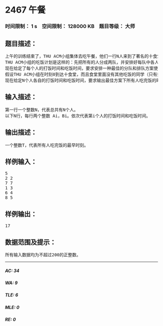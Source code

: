 # 2467 午餐   
### 时间限制： 1 s&nbsp;&nbsp;&nbsp;&nbsp;空间限制： 128000 KB&nbsp;&nbsp;&nbsp;&nbsp;题目等级： 大师  
## 题目描述：  

<pre>
上午的训练结束了，THU ACM小组集体去吃午餐，他们一行N人来到了著名的十食堂。这里有两个打饭的窗口，每个窗口同一时刻只能给一个人打饭。由于每个人的口味（以及胃口）不同，所以他们要吃的菜各有不同，打饭所要花费的时间是因人而异的。另外每个人吃饭的速度也不尽相同，所以吃饭花费的时间也是可能有所不同的。
THU ACM小组的吃饭计划是这样的：先把所有的人分成两队，并安排好每队中各人的排列顺序，然后一号队伍到一号窗口去排队打饭，二号队伍到二号窗口去排队打饭。每个人打完饭后立刻开始吃，所有人都吃完饭后立刻集合去六教地下室进行下午的训练。
现在给定了每个人的打饭时间和吃饭时间，要求安排一种最佳的分队和排队方案使得所有人都吃完饭的时间尽量早。
假设THU ACM小组在时刻0到达十食堂，而且食堂里面没有其他吃饭的同学（只有打饭的师傅）。每个人必须而且只能被分在一个队伍里。两个窗口是并行操作互不影响的，而且每个人打饭的时间是和窗口无关的，打完饭之后立刻就开始吃饭，中间没有延迟。
现在给定N个人各自的打饭时间和吃饭时间，要求输出最佳方案下所有人吃完饭的时刻。
</pre>
  
  
## 输入描述：  

<pre>
第一行一个整数N，代表总共有N个人。
以下N行，每行两个整数 Ai，Bi。依次代表第i个人的打饭时间和吃饭时间。
</pre>
  
  
## 输出描述：  

<pre>
一个整数T，代表所有人吃完饭的最早时刻。
</pre>
  
  
## 样例输入：  

<pre>
5
2 2
7 7
1 3
6 4
8 5
</pre>
  
  
## 样例输出：  

<pre>
17
</pre>
  
  
## 数据范围及提示：  

<pre>
所有输入数据均为不超过200的正整数。
</pre>
  
  
***  

##### AC: 34  
##### WA: 9  
##### TLE: 6  
##### MLE: 0  
##### RE: 0  

